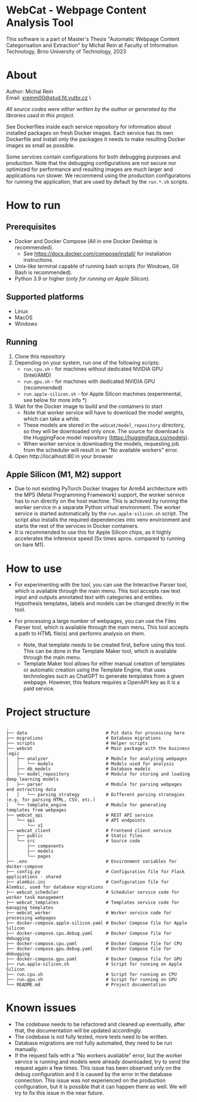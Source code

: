 # WebCat - Webpage Content Analysis Tool

This software is a part of Master's Thesis "Automatic Webpage Content Categorisation and Extraction" by Michal Rein at
Faculty of Information Technology, Brno University of Technology, 2023

# About

Author: Michal Rein \
Email: xreinm00@stud.fit.vutbr.cz \

*All source codes were either written by the author or generated by the libraries used in this project.*

See Dockerfiles inside each service repository for information about installed packages on fresh Docker images. Each service has its own Dockerfile and install only the packages it needs to make resulting Docker images as small as possible.

Some services contain configurations for both debugging purposes and production. Note that the debugging configurations are not secure nor optimized for performance and resulting images are much larger and applications run slower. We recommend using the production configurations for running the application, that are used by default by the `run.*.sh` scripts.

# How to run

## Prerequisites

- Docker and Docker Compose (All in one Docker Desktop is recommended).
    - See https://docs.docker.com/compose/install/ for installation instructions.
- Unix-like terminal capable of running bash scripts (for Windows, Git Bash is recommended).
- Python 3.9 or higher *(only for running on Apple Silicon)*.


## Supported platforms
- Linux
- MacOS
- Windows

## Running

1. Clone this repository
2. Depending on your system, run one of the following scripts:
    - `run.cpu.sh` - for machines without dedicated NVIDIA GPU (Intel/AMD)
    - `run.gpu.sh` - for machines with dedicated NVIDIA GPU (recommended)
    - `run.apple-silicon.sh` - for Apple Silicon machines (experimental, see below for more info *)
3. Wait for the Docker image to build and the containers to start
    - Note that worker service will have to download the model weights, which can take a while.
    - These models are stored in the `webcat/model_repository` directory, so they will be downloaded only once. The source for download is the HuggingFace model repository (https://huggingface.co/models).
    - When worker service is downloading the models, requesting job from the scheduler will result in an "No available workers" error.
4. Open http://localhost:80 in your browser


## Apple Silicon (M1, M2) support

* Due to not existing PyTorch Docker Images for Arm64 architecture with the MPS (Metal Programming Framework) support, the worker service has to run directly on the host machine. This is achieved by running the worker service in a separate Python virtual environment. The worker service is started automatically by the `run.apple-silicon.sh` script. The script also installs the required dependencies into venv environment and starts the rest of the services in Docker containers.
* It is recommended to use this for Apple Silicon chips, as it highly accelerates the inference speed (5x times aprox. compared to running on bare M1).

# How to use

 - For experimenting with the tool, you can use the Interactive Parser tool, which is available through the main menu. This tool accepts raw text input and outputs annotated text with categories and entities. Hypothesis templates, labels and models can be changed directly in the tool.

 - For processing a large number of webpages, you can use the Files Parser tool, which is available through the main menu. This tool accepts a path to HTML file(s) and performs analysis on them.
    - Note, that template needs to be created first, before using this tool. This can be done in the Template Maker tool, which is available through the main menu.
    - Template Maker tool allows for either manual creation of templates or automatic creation using the Template Engine, that uses technologies such as ChatGPT to generate templates from a given webpage. However, this feature requires a OpenAPI key as it is a paid service.

# Project structure

```
.
├── data                              # Put data for processing here
├── migrations                        # Database migrations
├── scripts                           # Helper scripts
├── webcat                            # Main package with the business logic
│   ├── analyzer                      # Module for analyzing webpages
│   │   └── models                    # Models used for analysis
│   ├── db_models                     # Database models
│   ├── model_repository              # Module for storing and loading deep learning models
│   ├── parser                        # Module for parsing webpages and extracting data
│   │   └── parsing_strategy          # Different parsing strategies (e.g. for parsing HTML, CSV, etc.)
│   └── template_engine               # Module for generating templates from webpages
├── webcat_api                        # REST API service
│   └── api                           # API endpoints
│       └── v1
├── webcat_client                     # Frontend client service
│   ├── public                        # Static files
│   └── src                           # Source code
│       ├── components
│       ├── models
│       └── pages
├── .env                              # Environment variables for docker-compose
├── config.py                         # Configuration file for Flask applications - shared
├── alembic.ini                       # Configuration file for Alembic, used for database migrations
├── webcat_scheduler                  # Scheduler service code for worker task management
├── webcat_templates                  # Templates service code for managing templates
├── webcat_worker                     # Worker service code for processing webpages
├── docker-compose.apple-silicon.yaml # Docker Compose file for Apple Silicon
├── docker-compose.cpu.debug.yaml     # Docker Compose file for debugging
├── docker-compose.cpu.yaml           # Docker Compose file for CPU
├── docker-compose.gpu.debug.yaml     # Docker Compose file for debugging
├── docker-compose.gpu.yaml           # Docker Compose file for GPU
├── run.apple-silicon.sh              # Script for running on Apple Silicon
├── run.cpu.sh                        # Script for running on CPU
├── run.gpu.sh                        # Script for running on GPU
└── README.md                         # Project documentation

```

# Known issues

 - The codebase needs to be refactored and cleaned up eventually, after that, the documentation will be updated accordingly.
 - The codebase is not fully tested, more tests need to be written.
 - Database migrations are not fully automated, they need to be run manually.
 - If the request fails with a "No workers available" error, but the worker service is running and models were already downloaded, try to send the request again a few times. This issue has been observed only on the debug configuration and it is caused by the error in the database connection. This issue was not experienced on the production configuration, but it is possible that it can happen there as well. We will try to fix this issue in the near future.

